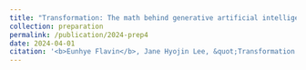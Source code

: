 ```yaml
---
title: "Transformation: The math behind generative artificial intelligence"
collection: preparation
permalink: /publication/2024-prep4
date: 2024-04-01
citation: '<b>Eunhye Flavin</b>, Jane Hyojin Lee, &quot;Transformation: The math behind generative artificial intelligence,&quot; in preparation, submission planned Apr. 2024.'
---
```

